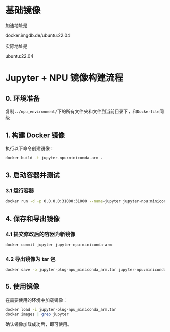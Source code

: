 # 基础镜像

加速地址是

docker.imgdb.de/ubuntu:22.04

实际地址是

ubuntu:22.04

# Jupyter + NPU 镜像构建流程  

## 0. 环境准备

复制`../npu_environment/`下的所有文件夹和文件到当前目录下，和`Dockerfile`同级

## 1. 构建 Docker 镜像  
执行以下命令创建镜像：  
```bash
docker build -t jupyter-npu:miniconda-arm .
```

## 3. 启动容器并测试  
### 3.1 运行容器  
```bash
docker run -d -p 0.0.0.0:31000:31000 --name=jupyter jupyter-npu:miniconda-arm
```

## 4. 保存和导出镜像  
### 4.1 提交修改后的容器为新镜像  
```bash
docker commit jupyter jupyter-npu:miniconda-arm
```

### 4.2 导出镜像为 tar 包  
```bash
docker save -o jupyter-plug-npu_miniconda_arm.tar jupyter-npu:miniconda-arm
```

## 5. 使用镜像  
在需要使用的环境中加载镜像：  
```bash
docker load -i jupyter-plug-npu_miniconda_arm.tar
docker images | grep jupyter
```
确认镜像加载成功后，即可使用。